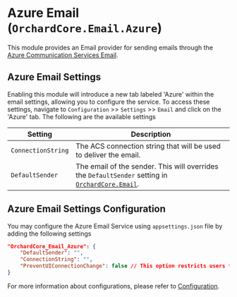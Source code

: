 # Azure Email (`OrchardCore.Email.Azure`)

This module provides an Email provider for sending emails through the [Azure Communication Services Email](https://learn.microsoft.com/en-us/azure/communication-services/concepts/email/email-overview).

## Azure Email Settings

Enabling this module will introduce a new tab labeled 'Azure' within the email settings, allowing you to configure the service. To access these settings, navigate to `Configuration` >> `Settings` >> `Email` and click on the 'Azure' tab. The following are the available settings

| Setting | Description |
| --- | --- |
| `ConnectionString` | The ACS connection string that will be used to deliver the email.
| `DefaultSender` | The email of the sender. This will overrides the `DefaultSender` setting in [`OrchardCore.Email`](../Email/README.md). |

## Azure Email Settings Configuration

You may configure the Azure Email Service using `appsettings.json` file by adding the following settings

```json
"OrchardCore_Email_Azure": {
    "DefaultSender": "",
    "ConnectionString": "",
    "PreventUIConnectionChange": false // This option restricts users from inputting a custom connection string through site settings or the UI.
}
```

For more information about configurations, please refer to [Configuration](../../core/Configuration/README.md).
